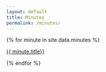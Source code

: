 ```yaml
---
layout: default
title: Minutes
permalink: /minutes/
---
```


{% for minute in site.data.minutes %}
<p><a target="_blank" href="{{ site.base_url }}/assets/files/{{ minute.file}}">{{ minute.title}}</a></p>
{% endfor %}